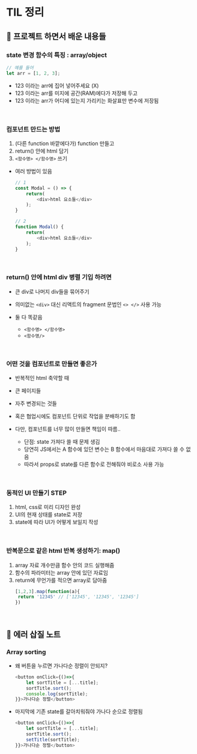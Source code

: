 # TIL 정리

## 📝 프로젝트 하면서 배운 내용들

### state 변경 함수의 특징 : array/object
  ```javascript
  // 예를 들어
  let arr = [1, 2, 3];
  ```
- 123 이라는 arr에 집어 넣어주세요 (X)
- 123 이라는 arr를 미지에 공간(RAM)에다가 저장해 두고
- 123 이라는 arr가 어디에 있는지 가리키는 화살표만 변수에 저장됨

<br/>

### 컴포넌트 만드는 방법
  1. (다른 function 바깥에다가) function 만들고 
  2. return() 안에 html 담기
  3. `<함수명> </함수명>` 쓰기

- 여러 방법이 있음
    ```javascript
    // 1
    const Modal = () => {
        return(
            <div>html 요소들</div>
        );
    }

    // 2
    function Modal() {
        return(
            <div>html 요소들</div>
        );
    }
    ```

<br/>

### return() 안에 html div 병렬 기입 하려면
  - 큰 div로 나머지 div들을 묶어주기
  - 의미없는 `<div>` 대신 리액트의 fragment 문법인 `<> </>` 사용 가능

- 둘 다 똑같음
  - `<함수명> </함수명>`
  - `<함수명/>`

<br/>

### 어떤 것을 컴포넌트로 만들면 좋은가
  - 반복적인 html 축약할 때
  - 큰 페이지들
  - 자주 변경되는 것들
  - 혹은 협업시에도 컴포넌트 단위로 작업을 분배하기도 함

- 다만, 컴포넌트를 너무 많이 만들면 책임이 따름..
  - 단점: state 가져다 쓸 때 문제 생김
  - 당연히 JS에서는 A 함수에 있던 변수는 B 함수에서 마음대로 가져다 쓸 수 없음
  - 따라서 props로 state를 다른 함수로 전해줘야 비로소 사용 가능

<br/>

### 동적인 UI 만들기 STEP
1. html, css로 미리 디자인 완성
2. UI의 현재 상태를 state로 저장
3. state에 따라 UI가 어떻게 보일지 작성

<br/>

### 반복문으로 같은 html 반복 생성하기: map()
1. array 자료 개수만큼 함수 안의 코드 실행해줌
2. 함수의 파라미터는 array 안에 있던 자료임
3. return에 무언가를 적으면 array로 담아줌
   ```javascript
   [1,2,3].map(function(a){
    return '12345' // ['12345', '12345', '12345']
   })
   ```

<br/>

## 📝 에러 삽질 노트

### Array sorting
- 왜 버튼을 누르면 가나다순 정렬이 안되지?
    ```javascript
    <button onClick={()=>{
        let sortTitle = [...title];
        sortTitle.sort();
        console.log(sortTitle);
    }}>가나다순 정렬</button>
    ```

- 마지막에 기존 state를 갈아치워줘야 가나다 순으로 정렬됨
    ```javascript
    <button onClick={()=>{
        let sortTitle = [...title];
        sortTitle.sort();
        setTitle(sortTitle);
    }}>가나다순 정렬</button>
    ```
